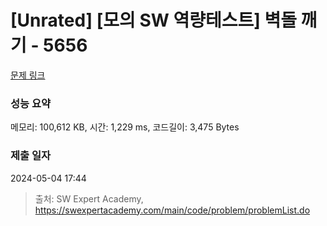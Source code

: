 # [Unrated] [모의 SW 역량테스트] 벽돌 깨기 - 5656 

[문제 링크](https://swexpertacademy.com/main/code/problem/problemDetail.do?contestProbId=AWXRQm6qfL0DFAUo) 

### 성능 요약

메모리: 100,612 KB, 시간: 1,229 ms, 코드길이: 3,475 Bytes

### 제출 일자

2024-05-04 17:44



> 출처: SW Expert Academy, https://swexpertacademy.com/main/code/problem/problemList.do